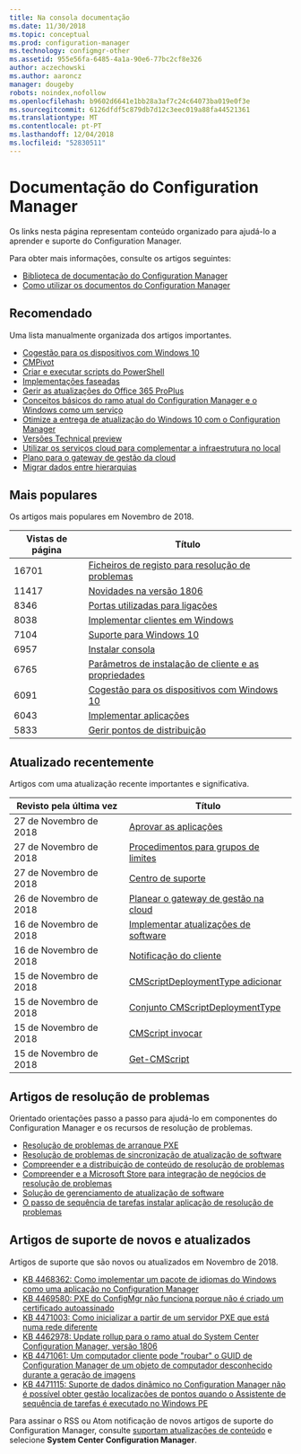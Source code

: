 ```yaml
---
title: Na consola documentação
ms.date: 11/30/2018
ms.topic: conceptual
ms.prod: configuration-manager
ms.technology: configmgr-other
ms.assetid: 955e56fa-6485-4a1a-90e6-77bc2cf8e326
author: aczechowski
ms.author: aaroncz
manager: dougeby
robots: noindex,nofollow
ms.openlocfilehash: b9602d6641e1bb28a3af7c24c64073ba019e0f3e
ms.sourcegitcommit: 6126dfdf5c879db7d12c3eec019a88fa44521361
ms.translationtype: MT
ms.contentlocale: pt-PT
ms.lasthandoff: 12/04/2018
ms.locfileid: "52830511"
---
```

<!-- 
- Feature 1357546
- This page displays in-console, under the Community workspace, Documentation node. 
- Don't use any relative links; must be full https://docs.microsoft.com and language neutral
- Process: https://microsoft.sharepoint.com/teams/ConfigMgr/Documents/ContentPub/Data%20collection%20process%20for%20Feature%201357546%20In-console%20documentation.docx?web=1
-->


# <a name="configuration-manager-documentation"></a>Documentação do Configuration Manager
Os links nesta página representam conteúdo organizado para ajudá-lo a aprender e suporte do Configuration Manager. 

Para obter mais informações, consulte os artigos seguintes:
- [Biblioteca de documentação do Configuration Manager](https://docs.microsoft.com/sccm)  
- [Como utilizar os documentos do Configuration Manager](https://docs.microsoft.com/sccm/core/understand/use-docs)



## <a name="recommended"></a>Recomendado 
Uma lista manualmente organizada dos artigos importantes.

- [Cogestão para os dispositivos com Windows 10](https://docs.microsoft.com/sccm/core/clients/manage/co-management-overview)  
- [CMPivot](https://docs.microsoft.com/sccm/core/servers/manage/cmpivot)  
- [Criar e executar scripts do PowerShell](https://docs.microsoft.com/sccm/apps/deploy-use/create-deploy-scripts)  
- [Implementações faseadas](https://docs.microsoft.com/sccm/osd/deploy-use/create-phased-deployment-for-task-sequence)  
- [Gerir as atualizações do Office 365 ProPlus](https://docs.microsoft.com/sccm/sum/deploy-use/manage-office-365-proplus-updates)  
- [Conceitos básicos do ramo atual do Configuration Manager e o Windows como um serviço](https://docs.microsoft.com/sccm/core/understand/configuration-manager-and-windows-as-service)
- [Otimize a entrega de atualização do Windows 10 com o Configuration Manager](https://docs.microsoft.com/sccm/sum/deploy-use/optimize-windows-10-update-delivery)
- [Versões Technical preview](https://docs.microsoft.com/sccm/core/get-started/technical-preview)
- [Utilizar os serviços cloud para complementar a infraestrutura no local](https://docs.microsoft.com/sccm/core/understand/use-cloud-services)
- [Plano para o gateway de gestão da cloud](https://docs.microsoft.com/sccm/core/clients/manage/plan-cloud-management-gateway)
- [Migrar dados entre hierarquias](https://docs.microsoft.com/sccm/core/migration/migrate-data-between-hierarchies)



## <a name="trending"></a>Mais populares
Os artigos mais populares em Novembro de 2018.

 | Vistas de página | Título | 
 |------------|-------| 
 | 16701 | [Ficheiros de registo para resolução de problemas](https://docs.microsoft.com/sccm/core/plan-design/hierarchy/log-files) | 
 | 11417 | [Novidades na versão 1806](https://docs.microsoft.com/sccm/core/plan-design/changes/whats-new-in-version-1806) | 
 | 8346 | [Portas utilizadas para ligações](https://docs.microsoft.com/sccm/core/plan-design/hierarchy/ports) | 
 | 8038 | [Implementar clientes em Windows](https://docs.microsoft.com/sccm/core/clients/deploy/deploy-clients-to-windows-computers) | 
 | 7104 | [Suporte para Windows 10](https://docs.microsoft.com/sccm/core/plan-design/configs/support-for-windows-10) | 
 | 6957 | [Instalar consola](https://docs.microsoft.com/sccm/core/servers/deploy/install/install-consoles) | 
 | 6765 | [Parâmetros de instalação de cliente e as propriedades](https://docs.microsoft.com/sccm/core/clients/deploy/about-client-installation-properties) | 
 | 6091 | [Cogestão para os dispositivos com Windows 10](https://docs.microsoft.com/sccm/core/clients/manage/co-management-overview) | 
 | 6043 | [Implementar aplicações](https://docs.microsoft.com/sccm/apps/deploy-use/deploy-applications) | 
 | 5833 | [Gerir pontos de distribuição](https://docs.microsoft.com/sccm/core/servers/deploy/configure/install-and-configure-distribution-points) | 



## <a name="recently-updated"></a>Atualizado recentemente
Artigos com uma atualização recente importantes e significativa.

 | Revisto pela última vez | Título | 
 |---------------|-------|
 | 27 de Novembro de 2018 | [Aprovar as aplicações](https://docs.microsoft.com/sccm/apps/deploy-use/app-approval) | 
 | 27 de Novembro de 2018 | [Procedimentos para grupos de limites](https://docs.microsoft.com/sccm/core/servers/deploy/configure/boundary-group-procedures) | 
 | 27 de Novembro de 2018 | [Centro de suporte](https://docs.microsoft.com/sccm/core/support/support-center) | 
 | 26 de Novembro de 2018 | [Planear o gateway de gestão na cloud](https://docs.microsoft.com/sccm/core/clients/manage/cmg/plan-cloud-management-gateway) | 
 | 16 de Novembro de 2018 | [Implementar atualizações de software](https://docs.microsoft.com/sccm/sum/deploy-use/deploy-software-updates) | 
 | 16 de Novembro de 2018 | [Notificação do cliente](https://docs.microsoft.com/sccm/core/clients/manage/client-notification) | 
 | 15 de Novembro de 2018 | [CMScriptDeploymentType adicionar](https://docs.microsoft.com/powershell/module/configurationmanager/add-cmscriptdeploymenttype) | 
 | 15 de Novembro de 2018 | [Conjunto CMScriptDeploymentType](https://docs.microsoft.com/powershell/module/configurationmanager/set-cmscriptdeploymenttype) | 
 | 15 de Novembro de 2018 | [CMScript invocar](https://docs.microsoft.com/powershell/module/configurationmanager/invoke-cmscript) | 
 | 15 de Novembro de 2018 | [Get-CMScript](https://docs.microsoft.com/powershell/module/configurationmanager/get-cmscript) | 



## <a name="troubleshooting-articles"></a>Artigos de resolução de problemas
Orientado orientações passo a passo para ajudá-lo em componentes do Configuration Manager e os recursos de resolução de problemas.

- [Resolução de problemas de arranque PXE](https://support.microsoft.com/help/10082)
- [Resolução de problemas de sincronização de atualização de software](https://support.microsoft.com/help/10059)
- [Compreender e a distribuição de conteúdo de resolução de problemas](https://support.microsoft.com/help/4000401)
- [Compreender e a Microsoft Store para integração de negócios de resolução de problemas](https://support.microsoft.com/help/4010214)
- [Solução de gerenciamento de atualização de software](https://support.microsoft.com/help/10680)
- [O passo de sequência de tarefas instalar aplicação de resolução de problemas](https://support.microsoft.com/help/18408/)



## <a name="new-and-updated-support-articles"></a>Artigos de suporte de novos e atualizados
Artigos de suporte que são novos ou atualizados em Novembro de 2018.

- [KB 4468362: Como implementar um pacote de idiomas do Windows como uma aplicação no Configuration Manager](https://support.microsoft.com/help/4468362)
- [KB 4469580: PXE do ConfigMgr não funciona porque não é criado um certificado autoassinado](https://support.microsoft.com/help/4469580/)
- [KB 4471003: Como inicializar a partir de um servidor PXE que está numa rede diferente](https://support.microsoft.com/help/4471003)
- [KB 4462978: Update rollup para o ramo atual do System Center Configuration Manager, versão 1806](https://support.microsoft.com/help/4462978)
- [KB 4471061: Um computador cliente pode "roubar" o GUID de Configuration Manager de um objeto de computador desconhecido durante a geração de imagens](https://support.microsoft.com/help/4471061)
- [KB 4471115: Suporte de dados dinâmico no Configuration Manager não é possível obter gestão localizações de pontos quando o Assistente de sequência de tarefas é executado no Windows PE](https://support.microsoft.com/help/4471115)


Para assinar o RSS ou Atom notificação de novos artigos de suporte do Configuration Manager, consulte [suportam atualizações de conteúdo](https://support.microsoft.com/help/4089498/) e selecione **System Center Configuration Manager**.  
